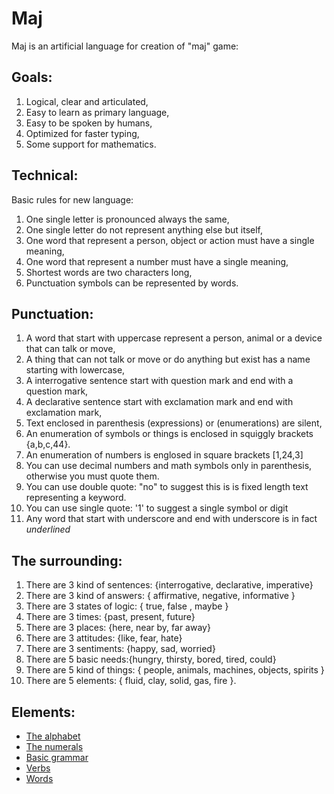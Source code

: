 # Maj

Maj is an artificial language for creation of "maj" game:

**Goals:**
------------------------------------------------------------------------------
1. Logical, clear and articulated,
2. Easy to learn as primary language,
3. Easy to be spoken by humans,
4. Optimized for faster typing,
5. Some support for mathematics.

**Technical:**
------------------------------------------------------------------------------
Basic rules for new language:

1. One single letter is pronounced always the same,
1. One single letter do not represent anything else but itself,
1. One word that represent a person, object or action must have a single meaning,
1. One word that represent a number must have a single meaning,
1. Shortest words are two characters long,
1. Punctuation symbols can be represented by words.

**Punctuation:**
------------------------------------------------------------------------------
1. A word that start with uppercase represent a person, animal or a device that can talk or move,
1. A thing that can not talk or move or do anything but exist has a name starting with lowercase,
1. A interrogative sentence start with question mark and end with a question mark,
1. A declarative sentence start with exclamation mark and end with exclamation mark,
1. Text enclosed in parenthesis (expressions) or (enumerations) are silent,
1. An enumeration of symbols or things is enclosed in squiggly brackets {a,b,c,44}.
1. An enumeration of numbers is englosed in square brackets [1,24,3]
1. You can use decimal numbers and math symbols only in parenthesis, otherwise you must quote them.
1. You can use double quote: "no" to suggest this is is fixed length text representing a keyword.
1. You can use single quote: '1'  to suggest a single symbol or digit
1. Any word that start with underscore and end with underscore is in fact _underlined_

**The surrounding:**
------------------------------------------------------------------------------
1. There are 3 kind of sentences: {interrogative, declarative, imperative} 
1. There are 3 kind of answers: { affirmative, negative, informative }
1. There are 3 states of logic: { true, false , maybe }
1. There are 3 times:      {past, present, future}
1. There are 3 places:     {here, near by, far away}
1. There are 3 attitudes:  {like, fear, hate}
1. There are 3 sentiments: {happy, sad, worried}
1. There are 5 basic needs:{hungry, thirsty, bored, tired, could}
1. There are 5 kind of things: { people, animals, machines, objects, spirits }
1. There are 5 elements: { fluid, clay, solid, gas, fire }.


**Elements:**
------------------------------------------------------------------------------
* [The alphabet](alphabet.md)
* [The numerals](numerals.md)
* [Basic grammar](basic.md)
* [Verbs](verbs.md)
* [Words](words.md)

